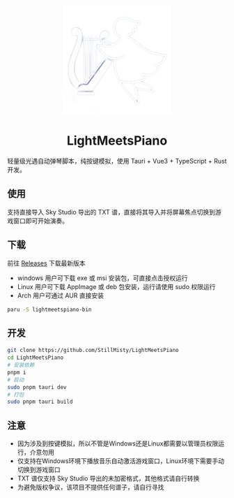 <div align="center">
    <img src="src-tauri/icons/icon.png" width="250" alt="logo">
</div>
<div align="center">

# LightMeetsPiano

</div>
轻量级光遇自动弹琴脚本，纯按键模拟，使用 Tauri + Vue3 + TypeScript + Rust 开发。

## 使用

支持直接导入 Sky Studio 导出的 TXT 谱，直接将其导入并将屏幕焦点切换到游戏窗口即可开始演奏。

## 下载

前往 [Releases](https://github.com/StillMisty/LightMeetsPiano/releases) 下载最新版本

- windows 用户可下载 exe 或 msi 安装包，可直接点击授权运行
- Linux 用户可下载 AppImage 或 deb 包安装，运行请使用 sudo 权限运行
- Arch 用户可通过 AUR 直接安装

```bash
paru -S lightmeetspiano-bin
```

## 开发

```bash
git clone https://github.com/StillMisty/LightMeetsPiano
cd LightMeetsPiano
# 安装依赖
pnpm i
# 启动
sudo pnpm tauri dev
# 打包
sudo pnpm tauri build
```

## 注意

- 因为涉及到按键模拟，所以不管是Windows还是Linux都需要以管理员权限运行，介意勿用
- 仅支持在Windows环境下播放音乐自动激活游戏窗口，Linux环境下需要手动切换到游戏窗口
- TXT 谱仅支持 Sky Studio 导出的未加密格式，其他格式请自行转换
- 为避免版权争议，该项目不提供任何谱子，请自行寻找